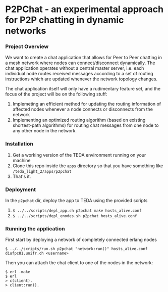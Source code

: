 # P2PChat - an experimental approach for P2P chatting in dynamic networks

### Project Overview

We want to create a chat application that allows for Peer to Peer chatting in a
mesh network where nodes can connect/disconnect dynamically.
The chat application operates without a central master server, i.e. each
individual node routes received messages according to a set of routing
instructions which are updated whenever the network topology changes.

The chat application itself will only have a rudimentary feature set, and the
focus of the project will be on the following stuff:

1. Implemeting an efficient method for updating the routing information of
   affected nodes whenever a node connects or disconnects from the network
2. Implementing an optimized routing algorithm (based on existing shortest-path
   algorithms) for routing chat messages from one node to any other node in the
   network.

### Installation

1. Get a working version of the TEDA environment running on your machine
2. Clone this repo inside the `apps` directory so that you have something like `/teda_light_2/apps/p2pchat`
3. That's it.

### Deployment
In the `p2pchat` dir, deploy the app to TEDA using the provided scripts

1. `$ ../../scripts/depl_app.sh p2pchat make hosts_alive.conf`
2. `$ ../../scripts/depl_enodes.sh p2pchat hosts_alive.conf`

### Running the application

First start by deploying a network of completely connected erlang nodes

`$ ../../scripts/run.sh p2pchat "network:run()" hosts_alive.conf diufpc81.unifr.ch <username>`

Then you can attach the chat client to one of the nodes in the network:

```
$ erl -make
$ erl
> c(client).
> client:run().
```
